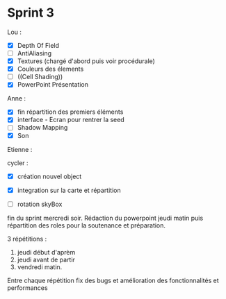 # Sprint 3

Lou : 

- [x] Depth Of Field
- [ ] AntiAliasing
- [x] Textures  (chargé d'abord puis voir procédurale)
- [x] Couleurs des élements
- [ ] ((Cell Shading))
- [x] PowerPoint Présentation

Anne : 
- [X] fin répartition des premiers éléments
- [x] interface - Ecran pour rentrer la seed
- [ ] Shadow Mapping
- [x] Son

Etienne : 

cycler : 
- [x] création nouvel object
- [x] integration sur la carte et répartition


- [ ] rotation skyBox


fin du sprint mercredi soir. 
Rédaction du powerpoint jeudi matin puis répartition des roles pour la soutenance et préparation.

3 répétitions : 
1. jeudi début d'aprèm
2. jeudi avant de partir
3. vendredi matin.

Entre chaque répétition fix des bugs et amélioration des fonctionnalités et performances
